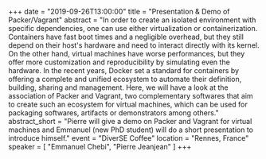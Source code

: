 +++
date = "2019-09-26T13:00:00"
title = "Presentation & Demo of Packer/Vagrant"
abstract = "In order to create an isolated environment with specific dependencies, one can use either virtualization or containerization. Containers have fast boot times and a negligible overhead, but they still depend on their host's hardware and need to interact directly with its kernel. On the other hand, virtual machines have worse performances, but they offer more customization and reproducibility by simulating even the hardware. In the recent years, Docker set a standard for containers by offering a complete and unified ecosystem to automate their definition, building, sharing and management. Here, we will have a look at the association of Packer and Vagrant, two complementary softwares that aim to create such an ecosystem for virtual machines, which can be used for packaging softwares, artifacts or demonstrators among others."
abstract_short = "Pierre will give a demo on Packer and Vagrant for virtual machines and Emmanuel (new PhD student) will do a short presentation to introduce himself."
event = "DiverSE Coffee"
location = "Rennes, France"
speaker = [ "Emmanuel Chebi", "Pierre Jeanjean" ]
+++


